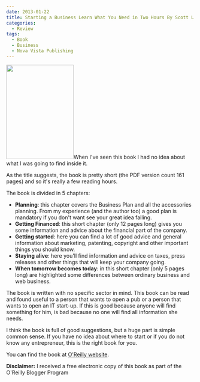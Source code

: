 ```yaml
---
date: 2013-01-22
title: Starting a Business Learn What You Need in Two Hours By Scott L. Girard Jr., Michael F. O'Keefe, Marc A. Price (Nova Vista Publishing)
categories:
  - Review
tags:
  - Book
  - Business
  - Nova Vista Publishing
---
```

<img class="alignleft" alt="" src="http://akamaicovers.oreilly.com/images/9781457168314/cat.gif" width="180" height="251" />When I've seen this book I had no idea about what I was going to find inside it.

As the title suggests, the book is pretty short (the PDF version count 161 pages) and so it's really a few reading hours.

The book is divided in 5 chapters:

* **Planning**: this chapter covers the Business Plan and all the accessories planning. From my experience (and the author too) a good plan is mandatory if you don't want see your great idea failing.
* **Getting Financed**: this short chapter (only 12 pages long) gives you some information and advice about the financial part of the company.
* **Getting started**: here you can find a lot of good advice and general information about marketing, patenting, copyright and other important things you should know.
* **Staying alive**: here you'll find information and advice on taxes, press releases and other things that will keep your company going.
* **When tomorrow becomes today**: in this short chapter (only 5 pages long) are highlighted some differences between ordinary business and web business.

The book is written with no specific sector in mind. This book can be read and found useful to a person that wants to open a pub or a person that wants to open an IT start-up. If this is good because anyone will find something for him, is bad because no one will find all information she needs.

I think the book is full of good suggestions, but a huge part is simple common sense. If you have no idea about where to start or if you do not know any entrepreneur, this is the right book for you.

You can find the book at [O'Reilly website](http://shop.oreilly.com/product/0790145349989.do).

**Disclaimer:** I received a free electronic copy of this book as part of the O'Reilly Blogger Program
